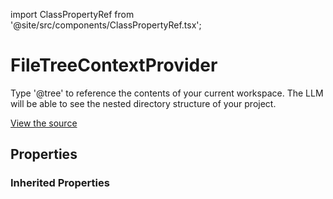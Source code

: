 import ClassPropertyRef from '@site/src/components/ClassPropertyRef.tsx';

# FileTreeContextProvider

Type '@tree' to reference the contents of your current workspace. The LLM will be able to see the nested directory structure of your project.

[View the source](https://github.com/continuedev/continue/tree/main/continuedev/src/continuedev/plugins/context_providers/filetree.py)

## Properties

<ClassPropertyRef name='workspace_dir' details='{&quot;title&quot;: &quot;Workspace Dir&quot;, &quot;description&quot;: &quot;The workspace directory to display&quot;, &quot;type&quot;: &quot;string&quot;}' required={false} default=""/>

### Inherited Properties

<ClassPropertyRef name='title' details='{&quot;title&quot;: &quot;Title&quot;, &quot;default&quot;: &quot;tree&quot;, &quot;type&quot;: &quot;string&quot;}' required={false} default="tree"/><ClassPropertyRef name='display_title' details='{&quot;title&quot;: &quot;Display Title&quot;, &quot;default&quot;: &quot;File Tree&quot;, &quot;type&quot;: &quot;string&quot;}' required={false} default="File Tree"/><ClassPropertyRef name='description' details='{&quot;title&quot;: &quot;Description&quot;, &quot;default&quot;: &quot;Add a formatted file tree of this directory to the context&quot;, &quot;type&quot;: &quot;string&quot;}' required={false} default="Add a formatted file tree of this directory to the context"/><ClassPropertyRef name='dynamic' details='{&quot;title&quot;: &quot;Dynamic&quot;, &quot;default&quot;: true, &quot;type&quot;: &quot;boolean&quot;}' required={false} default="True"/><ClassPropertyRef name='requires_query' details='{&quot;title&quot;: &quot;Requires Query&quot;, &quot;description&quot;: &quot;Indicates whether the ContextProvider requires a query. For example, the SearchContextProvider requires you to type &#x27;@search &lt;STRING_TO_SEARCH&gt;&#x27;. This will change the behavior of the UI so that it can indicate the expectation for a query.&quot;, &quot;default&quot;: false, &quot;type&quot;: &quot;boolean&quot;}' required={false} default="False"/>